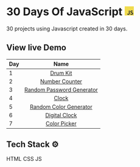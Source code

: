 
# 30 Days Of JavaScript  [<img src="https://raw.githubusercontent.com/github/explore/80688e429a7d4ef2fca1e82350fe8e3517d3494d/topics/javascript/javascript.png" alt="js logo" width="24">](https://developer.mozilla.org/en-US/docs/Web/JavaScript)

30 projects using Javascript created in 30 days.


## View live Demo

| Day |                                                      Name                                                 |
| --- | :-------------------------------------------------------------------------------------------------:       |
| 1   |                   [Drum Kit](https://kunalsalunkhe12-drumkit.netlify.app)                                 |
| 2   |   [Number Counter](https://kunalsalunkhe12-numbercounter.netlify.app)                                     |
| 3   | [Random Password Generator](https://kunalsalunkhe12-passwordgenerator.netlify.app)                        |
| 4   |                       [Clock](https://kunalsalunkhe12-clock.netlify.app)                                  |
| 5   |    [Random Color Generator](https://kunalsalunkhe12-colorgenerator.netlify.app)                           |
| 6   |              [Digital Clock](https://kunalsalunkhe12-digitalclock.netlify.app/)                           |
| 7   |              [Color Picker](https://kunalsalunkhe12-colorpicker.netlify.app/)                             |





## Tech Stack ⚙️

HTML CSS JS
